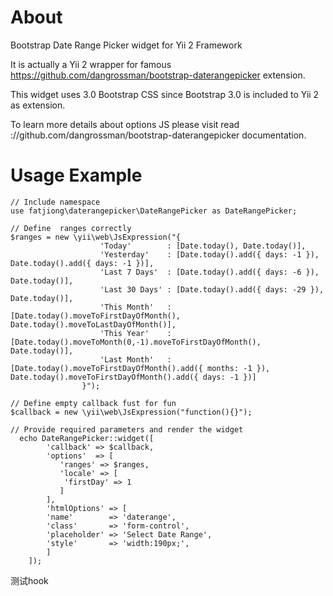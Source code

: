 About
===============

Bootstrap Date Range Picker widget for Yii 2 Framework

It is actually a Yii 2 wrapper for famous https://github.com/dangrossman/bootstrap-daterangepicker extension.

This widget uses 3.0 Bootstrap CSS since Bootstrap 3.0 is included to Yii 2 as extension.

To learn more details about options JS please visit read ://github.com/dangrossman/bootstrap-daterangepicker documentation.


Usage Example
===============

    // Include namespace
    use fatjiong\daterangepicker\DateRangePicker as DateRangePicker;

    // Define  ranges correctly
    $ranges = new \yii\web\JsExpression("{
    					'Today'        : [Date.today(), Date.today()],
    					'Yesterday'    : [Date.today().add({ days: -1 }), Date.today().add({ days: -1 })],
    					'Last 7 Days'  : [Date.today().add({ days: -6 }), Date.today()],
    					'Last 30 Days' : [Date.today().add({ days: -29 }), Date.today()],
    					'This Month'   : [Date.today().moveToFirstDayOfMonth(), Date.today().moveToLastDayOfMonth()],
    					'This Year'    : [Date.today().moveToMonth(0,-1).moveToFirstDayOfMonth(), Date.today()],
    					'Last Month'   : [Date.today().moveToFirstDayOfMonth().add({ months: -1 }), Date.today().moveToFirstDayOfMonth().add({ days: -1 })]
    				}");

    // Define empty callback fust for fun
    $callback = new \yii\web\JsExpression("function(){}");

    // Provide required parameters and render the widget
	  echo DateRangePicker::widget([
			'callback' => $callback,
			'options'  => [
			   'ranges' => $ranges,
			   'locale' => [
			    'firstDay' => 1
			   ]
			],
			'htmlOptions' => [
		    'name'        => 'daterange',
		    'class'       => 'form-control',
		    'placeholder' => 'Select Date Range',
		    'style'       => 'width:190px;',
			]
		]);
		

测试hook